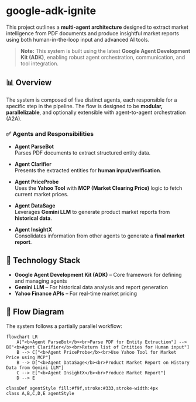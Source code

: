 # google-adk-ignite

This project outlines a **multi-agent architecture** designed to extract market intelligence from PDF documents and produce insightful market reports using both human-in-the-loop input and advanced AI tools.

> **Note:** This system is built using the latest **Google Agent Development Kit (ADK)**, enabling robust agent orchestration, communication, and tool integration.

## 📊 Overview

The system is composed of five distinct agents, each responsible for a specific step in the pipeline. The flow is designed to be **modular, parallelizable**, and optionally extensible with agent-to-agent orchestration (A2A).

### ✅ Agents and Responsibilities

- **Agent ParseBot**  
  Parses PDF documents to extract structured entity data.

- **Agent Clarifier**  
  Presents the extracted entities for **human input/verification**.

- **Agent PriceProbe**  
  Uses the **Yahoo Tool** with **MCP (Market Clearing Price)** logic to fetch current market prices.

- **Agent DataSage**  
  Leverages **Gemini LLM** to generate product market reports from **historical data**.

- **Agent InsightX**  
  Consolidates information from other agents to generate a **final market report**.

## 🧰 Technology Stack

- **Google Agent Development Kit (ADK)** – Core framework for defining and managing agents  
- **Gemini LLM** – For historical data analysis and report generation  
- **Yahoo Finance APIs** – For real-time market pricing  

## 🔀 Flow Diagram

The system follows a partially parallel workflow:

```mermaid
flowchart LR
    A["<b>Agent ParseBot</b><br>Parse PDF for Entity Extraction"] --> B["<b>Agent Clarifier</b><br>Return list of Entities for Human input"]
    B --> C["<b>Agent PriceProbe</b><br>Use Yahoo Tool for Market Price using MCP"]
    B --> D["<b>Agent DataSage</b><br>Product Market Report on History Data from Gemini LLM"]
    C --> E["<b>Agent InsightX</b><br>Produce Market Report"]
    D --> E

classDef agentStyle fill:#f9f,stroke:#333,stroke-width:4px
class A,B,C,D,E agentStyle
```